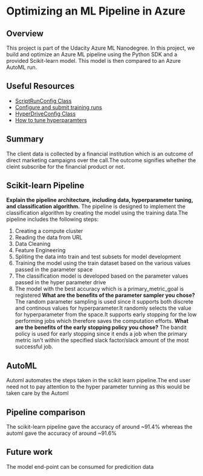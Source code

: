 # Optimizing an ML Pipeline in Azure

## Overview
This project is part of the Udacity Azure ML Nanodegree.
In this project, we build and optimize an Azure ML pipeline using the Python SDK and a provided Scikit-learn model.
This model is then compared to an Azure AutoML run.

## Useful Resources
- [ScriptRunConfig Class](https://docs.microsoft.com/en-us/python/api/azureml-core/azureml.core.scriptrunconfig?view=azure-ml-py)
- [Configure and submit training runs](https://docs.microsoft.com/en-us/azure/machine-learning/how-to-set-up-training-targets)
- [HyperDriveConfig Class](https://docs.microsoft.com/en-us/python/api/azureml-train-core/azureml.train.hyperdrive.hyperdriveconfig?view=azure-ml-py)
- [How to tune hyperparamters](https://docs.microsoft.com/en-us/azure/machine-learning/how-to-tune-hyperparameters)


## Summary
The client data is collected by a financial institution which is an outcome of direct marketing campaigns over the call.The outcome signifies whether the cleint subscribe for the financial product or not. 

## Scikit-learn Pipeline
**Explain the pipeline architecture, including data, hyperparameter tuning, and classification algorithm.**
The pipeline is designed to implement the classification algorithm by creating the model using the training data.The pipeline includes the following steps:
1) Creating a compute cluster
2) Reading the data from URL
3) Data Cleaning
4) Feature Engineering
5) Spliting the data into train and test subsets for model development
6) Training the model using the train dataset based on the various values passed in the parameter space
7) The classification model is developed based on the parameter values passed in the hyper parameter drive
8) The model with the best accuracy which is a primary_metric_goal is registered
**What are the benefits of the parameter sampler you chose?**
The random parameter sampling is used since it supports both discrete and continous values for hyperparameter.It randomly selects the value for hyperparameter from the space.It supports early stopping for the low performing jobs which therefore saves the computation efforts.
**What are the benefits of the early stopping policy you chose?**
The bandit policy is used for early stopping since it ends a job when the primary metric isn't within the specified slack factor/slack amount of the most successful job.
## AutoML
Automl automates the steps taken in the scikit learn pipeline.The end user need not to pay attention to the hyper parameter tunning as this would be taken care by the Automl 
## Pipeline comparison
The scikit-learn pipeline gave the accuracy of around ~91.4% whereas the automl gave the accuracy of around ~91.6%

## Future work
The model end-point can be consumed for predicition data

